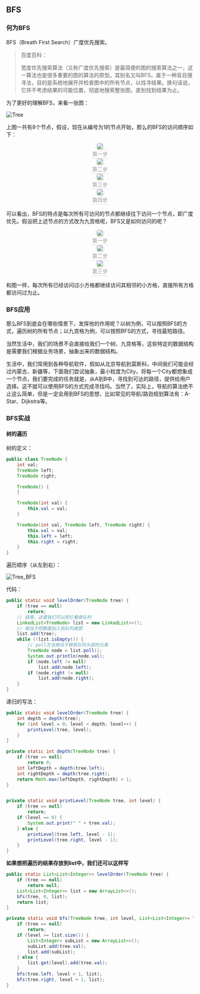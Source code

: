 ## BFS

### 何为BFS

BFS（Breath First Search）广度优先搜索。

> 百度百科：
>
> 宽度优先搜索算法（又称广度优先搜索）是最简便的图的搜索算法之一，这一算法也是很多重要的图的算法的原型。其别名又叫BFS，属于一种盲目搜寻法，目的是系统地展开并检查图中的所有节点，以找寻结果。换句话说，它并不考虑结果的可能位置，彻底地搜索整张图，直到找到结果为止。

为了更好的理解BFS，来看一张图：

![Tree](BFS.assets/Tree.jpg)

上图一共有8个节点，假设，现在从编号为1的节点开始，那么的BFS的访问顺序如下：

<center>
    <img style="border-radius: 0.3125em;
    box-shadow: 0 2px 4px 0 rgba(34,36,38,.12),0 2px 10px 0 rgba(34,36,38,.08);" 
    src="BFS.assets/Tree_BFS_1.jpg">
    <br>
    <div style="color:orange; border-bottom: 1px solid #d9d9d9;
    display: inline-block;
    color: #999;
    padding: 2px;">第一步</div>
</center>

<center>
    <img style="border-radius: 0.3125em;
    box-shadow: 0 2px 4px 0 rgba(34,36,38,.12),0 2px 10px 0 rgba(34,36,38,.08);" 
    src="BFS.assets/Tree_BFS_2.jpg">
    <br>
    <div style="color:orange; border-bottom: 1px solid #d9d9d9;
    display: inline-block;
    color: #999;
    padding: 2px;">第二步</div>
</center>

<center>
    <img style="border-radius: 0.3125em;
    box-shadow: 0 2px 4px 0 rgba(34,36,38,.12),0 2px 10px 0 rgba(34,36,38,.08);" 
    src="BFS.assets/Tree_BFS_3.jpg">
    <br>
    <div style="color:orange; border-bottom: 1px solid #d9d9d9;
    display: inline-block;
    color: #999;
    padding: 2px;">第三步</div>
</center>

<center>
    <img style="border-radius: 0.3125em;
    box-shadow: 0 2px 4px 0 rgba(34,36,38,.12),0 2px 10px 0 rgba(34,36,38,.08);" 
    src="BFS.assets/Tree_BFS_4.jpg">
    <br>
    <div style="color:orange; border-bottom: 1px solid #d9d9d9;
    display: inline-block;
    color: #999;
    padding: 2px;">第四步</div>
</center>

可以看出，BFS的特点是每次所有可访问的节点都继续往下访问一个节点，即广度优先。假设把上述节点的方式改为九宫格呢，BFS又是如何访问的呢？

<center>
    <img style="border-radius: 0.3125em;
    box-shadow: 0 2px 4px 0 rgba(34,36,38,.12),0 2px 10px 0 rgba(34,36,38,.08);" 
    src="BFS.assets/Map_BFS_1.jpg">
    <br>
    <div style="color:orange; border-bottom: 1px solid #d9d9d9;
    display: inline-block;
    color: #999;
    padding: 2px;">第一步</div>
</center>

<center>
    <img style="border-radius: 0.3125em;
    box-shadow: 0 2px 4px 0 rgba(34,36,38,.12),0 2px 10px 0 rgba(34,36,38,.08);" 
    src="BFS.assets/Map_BFS_2.jpg">
    <br>
    <div style="color:orange; border-bottom: 1px solid #d9d9d9;
    display: inline-block;
    color: #999;
    padding: 2px;">第二步</div>
</center>

<center>
    <img style="border-radius: 0.3125em;
    box-shadow: 0 2px 4px 0 rgba(34,36,38,.12),0 2px 10px 0 rgba(34,36,38,.08);" 
    src="BFS.assets/Map_BFS_3.jpg">
    <br>
    <div style="color:orange; border-bottom: 1px solid #d9d9d9;
    display: inline-block;
    color: #999;
    padding: 2px;">第三步</div>
</center>

和图一样，每次所有已经访问过小方格都继续访问其相邻的小方格，直接所有方格都访问过为止。

### BFS应用

那么BFS到底会在哪些情景下，发挥他的作用呢？以树为例，可以按照BFS的方式，遍历树的所有节点；以九宫格为例，可以按照BFS的方式，寻找最短路径。

当然生活中，我们的场景不会直接给我们一个树、九宫格等，这些特定的数据结构是需要我们根据业务场景，抽象出来的数据结构。

生活中，我们常用到各种导航软件，假如从北京导航到莫斯科，中间我们可能会经过内蒙古、新疆等，下面我们尝试抽象，最小粒度为City，将每一个City都想象成一个节点，我们要完成的任务就是，从A到B中，寻找到可达的路径，提供给用户选择。这不就可以使用BFS的方式完成寻找吗。当然了，实际上，导航的算法绝不止这么简单，但是一定会用到BFS的思想，比如常见的导航/路劲规划算法有：A-Star、Dijkstra等。

### BFS实战

#### 树的遍历

树的定义：

```java
public class TreeNode {
    int val;
    TreeNode left;
    TreeNode right;

    TreeNode() {
    }

    TreeNode(int val) {
        this.val = val;
    }

    TreeNode(int val, TreeNode left, TreeNode right) {
        this.val = val;
        this.left = left;
        this.right = right;
    }
}
```

遍历顺序（从左到右）：

![Tree_BFS](BFS.assets/Tree_BFS.jpg)

代码：

```java
public static void levelOrder(TreeNode tree) {
    if (tree == null)
        return;
    // 链表，这里我们可以把它看做队列
    LinkedList<TreeNode> list = new LinkedList<>();
    // 相当于把数据加入到队列尾部
    list.add(tree);
    while (!list.isEmpty()) {
        // poll方法相当于移除队列头部的元素
        TreeNode node = list.poll();
        System.out.println(node.val);
        if (node.left != null)
            list.add(node.left);
        if (node.right != null)
            list.add(node.right);
    }
}
```

递归的写法：

```java
public static void levelOrder(TreeNode tree) {
    int depth = depth(tree);
    for (int level = 0; level < depth; level++) {
        printLevel(tree, level);
    }
}

private static int depth(TreeNode tree) {
    if (tree == null)
        return 0;
    int leftDepth = depth(tree.left);
    int rightDepth = depth(tree.right);
    return Math.max(leftDepth, rightDepth) + 1;
}


private static void printLevel(TreeNode tree, int level) {
    if (tree == null)
        return;
    if (level == 0) {
        System.out.print(" " + tree.val);
    } else {
        printLevel(tree.left, level - 1);
        printLevel(tree.right, level - 1);
    }
}
```

**如果想把遍历的结果存放到list中，我们还可以这样写**

```java
public static List<List<Integer>> levelOrder(TreeNode tree) {
    if (tree == null)
        return null;
    List<List<Integer>> list = new ArrayList<>();
    bfs(tree, 0, list);
    return list;
}

private static void bfs(TreeNode tree, int level, List<List<Integer>> list) {
    if (tree == null)
        return;
    if (level >= list.size()) {
        List<Integer> subList = new ArrayList<>();
        subList.add(tree.val);
        list.add(subList);
    } else {
        list.get(level).add(tree.val);
    }
    bfs(tree.left, level + 1, list);
    bfs(tree.right, level + 1, list);
}
```

##### 
